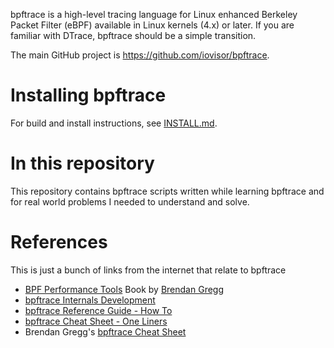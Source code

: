 bpftrace is a high-level tracing language for Linux enhanced Berkeley Packet Filter (eBPF) available in Linux kernels (4.x) or later. If you are familiar with DTrace, bpftrace should be a simple transition.

The main GitHub project is https://github.com/iovisor/bpftrace.

# Installing bpftrace

For build and install instructions, see [INSTALL.md](https://github.com/iovisor/bpftrace/blob/master/INSTALL.md).

# In this repository

This repository contains bpftrace scripts written while learning bpftrace and for real world problems I needed to understand and solve.

# References

This is just a bunch of links from the internet that relate to bpftrace

- [BPF Performance Tools](https://amzn.to/2MBOCJI) Book by [Brendan Gregg](http://www.brendangregg.com/bpf-performance-tools-book.html)
- [bpftrace Internals Development](https://github.com/iovisor/bpftrace/blob/master/docs/internals_development.md)
- [bpftrace Reference Guide - How To](https://github.com/iovisor/bpftrace/blob/master/docs/reference_guide.md)
- [bpftrace Cheat Sheet - One Liners](https://github.com/iovisor/bpftrace/blob/master/docs/tutorial_one_liners.md)
- Brendan Gregg's [bpftrace Cheat Sheet](http://www.brendangregg.com/BPF/bpftrace-cheat-sheet.html)

